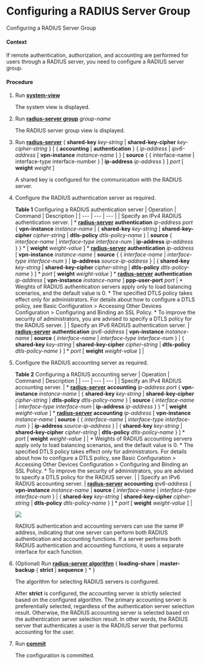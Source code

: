 Configuring a RADIUS Server Group
=================================

Configuring a RADIUS Server Group

#### Context

If remote authentication, authorization, and accounting are performed for users through a RADIUS server, you need to configure a RADIUS server group.


#### Procedure

1. Run [**system-view**](cmdqueryname=system-view)
   
   
   
   The system view is displayed.
2. Run [**radius-server group**](cmdqueryname=radius-server+group) *group-name*
   
   
   
   The RADIUS server group view is displayed.
3. Run [**radius-server**](cmdqueryname=radius-server+shared-key) { **shared-key** *key-string* | **shared-key-cipher** *key-cipher-string* } [ { **accounting** | **authentication** } { *ip-address* | *ipv6-address* [ **vpn-instance** *instance-name* ] } [ **source** { { interface-name | interface-type interface-number } | **ip-address** *ip-address* } ] *port* [ **weight** *weight* ]
   
   
   
   A shared key is configured for the communication with the RADIUS server.
4. Configure the RADIUS authentication server as required.
   
   
   
   **Table 1** Configuring a RADIUS authentication server
   | Operation | Command | Description |
   | --- | --- | --- |
   | Specify an IPv4 RADIUS authentication server. | * [**radius-server**](cmdqueryname=radius-server) **authentication** *ip-address* *port* { **vpn-instance** *instance-name* | { **shared-key** *key-string* | **shared-key-cipher** *cipher-string* | **dtls-policy** *dtls-policy-name* } | **source** { *interface-name* | *interface-type* *interface-num* | **ip-address** *ip-address* } } \* [ **weight** *weight-value* ] * [**radius-server**](cmdqueryname=radius-server) **authentication** *ip-address* [ **vpn-instance** *instance-name* | **source** { { *interface-name* | *interface-type* *interface-num* } | **ip-address** *source-ip-address* } | { **shared-key** *key-string* | **shared-key-cipher** *cipher-string* | **dtls-policy** *dtls-policy-name* } ] \* *port* [ **weight** *weight-value* ] * [**radius-server**](cmdqueryname=radius-server) **authentication** *ip-address* [ **vpn-instance** *instance-name* ] **ppp-user-port** *port* | * Weights of RADIUS authentication servers apply only to load balancing scenarios, and the default value is 0. * The specified DTLS policy takes effect only for administrators. For details about how to configure a DTLS policy, see Basic Configuration > Accessing Other Devices Configuration > Configuring and Binding an SSL Policy. * To improve the security of administrators, you are advised to specify a DTLS policy for the RADIUS server. |
   | Specify an IPv6 RADIUS authentication server. | [**radius-server**](cmdqueryname=radius-server) **authentication** *ipv6-address* [ **vpn-instance** *instance-name* | **source** { *interface-name* | *interface-type* *interface-num* } | { **shared-key** *key-string* | **shared-key-cipher** *cipher-string* | **dtls-policy** *dtls-policy-name* } ] \* *port* [ **weight** *weight-value* ] |
5. Configure the RADIUS accounting server as required.
   
   
   
   **Table 2** Configuring a RADIUS accounting server
   | Operation | Command | Description |
   | --- | --- | --- |
   | Specify an IPv4 RADIUS accounting server. | * [**radius-server**](cmdqueryname=radius-server) **accounting** *ip-address* *port* { **vpn-instance** *instance-name* | { **shared-key** *key-string* | **shared-key-cipher** *cipher-string* | **dtls-policy** *dtls-policy-name* } | **source** { *interface-name* | *interface-type* *interface-num* | **ip-address** *ip-address* } } \* [ **weight** *weight-value* ] * [**radius-server**](cmdqueryname=radius-server) **accounting** *ip-address* [ **vpn-instance** *instance-name* | **source** { { *interface-name* | *interface-type* *interface-num* } | **ip-address** *source-ip-address* } | { **shared-key** *key-string* | **shared-key-cipher** *cipher-string* | **dtls-policy** *dtls-policy-name* } ] \* *port* [ **weight** *weight-value* ] | * Weights of RADIUS accounting servers apply only to load balancing scenarios, and the default value is 0. * The specified DTLS policy takes effect only for administrators. For details about how to configure a DTLS policy, see Basic Configuration > Accessing Other Devices Configuration > Configuring and Binding an SSL Policy. * To improve the security of administrators, you are advised to specify a DTLS policy for the RADIUS server. |
   | Specify an IPv6 RADIUS accounting server. | [**radius-server**](cmdqueryname=radius-server) **accounting** *ipv6-address* [ **vpn-instance** *instance-name* | **source** { *interface-name* | *interface-type* *interface-num* } | { **shared-key** *key-string* | **shared-key-cipher** *cipher-string* | **dtls-policy** *dtls-policy-name* } ] \* *port* [ **weight** *weight-value* ] |
   
   
   
   ![](../../../../public_sys-resources/note_3.0-en-us.png) 
   
   RADIUS authentication and accounting servers can use the same IP address, indicating that one server can perform both RADIUS authentication and accounting functions. If a server performs both RADIUS authentication and accounting functions, it uses a separate interface for each function.
6. (Optional) Run [**radius-server algorithm**](cmdqueryname=radius-server+algorithm) { **loading-share** | **master-backup** { **strict** | **sequence** } \* }
   
   
   
   The algorithm for selecting RADIUS servers is configured.
   
   
   
   After **strict** is configured, the accounting server is strictly selected based on the configured algorithm. The primary accounting server is preferentially selected, regardless of the authentication server selection result. Otherwise, the RADIUS accounting server is selected based on the authentication server selection result. In other words, the RADIUS server that authenticates a user is the RADIUS server that performs accounting for the user.
7. Run [**commit**](cmdqueryname=commit)
   
   
   
   The configuration is committed.